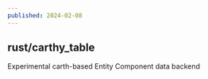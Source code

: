 ```yaml
---
published: 2024-02-08
---
```


## rust/carthy_table

Experimental carth-based Entity Component data backend

